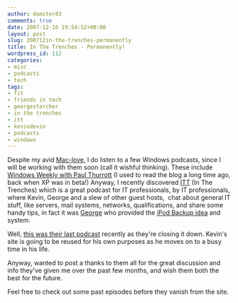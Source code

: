 ```yaml
---
author: domster83
comments: true
date: 2007-12-16 19:54:52+00:00
layout: post
slug: 200712in-the-trenches-permanently
title: In The Trenches - Permanently!
wordpress_id: 112
categories:
- misc
- podcasts
- tech
tags:
- fit
- friends in tech
- georgestarcher
- in the trenches
- itt
- kevindevin
- podcasts
- windows
---
```


Despite my avid [Mac-love](http://blogs.cnet.com/8301-13509_1-9833273-20.html?tag=head), I do listen to a few Windows podcasts, since I will be working with them soon (call it wishful thinking). These include [Windows Weekly with Paul Thurrott](http://twit.tv/ww) (I used to read the blog a long time ago, back when XP was in beta!)
Anyway, I recently discovered [ITT](http://www.kevindevin.com) (In The Trenches) which is a great podcast for IT professionals, by IT professionals, where Kevin, George and a slew of other guest hosts,  chat about general IT stuff, like servers, mail systems, networks, qualifications, and share some handy tips, in fact it was [George](http://www.georgestarcher.com) who provided the [iPod Backup idea](https://www.georgestarcher.com/?p=114) and system.




Well, [this was their last podcast](http://kevindevin.com/?p=2478) recently as they're closing it down. Kevin's site is going to be reused for his own purposes as he moves on to a busy time in his life.




Anyway, wanted to post a thanks to them all for the great discussion and info they've given me over the past few months, and wish them both the best for the future.




Feel free to check out some past episodes before they vanish from the site.
